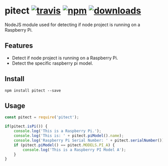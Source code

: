 # pitect [![travis][travis-image]][travis-url] [![npm][npm-image]][npm-url] [![downloads][downloads-image]][downloads-url]

[travis-image]: https://img.shields.io/travis/NicholasMata/pitect/master.svg
[travis-url]: https://travis-ci.org/NicholasMata/pitect
[npm-image]: https://img.shields.io/npm/v/pitect.svg
[npm-url]: https://npmjs.org/package/pitect
[downloads-image]: https://img.shields.io/npm/dm/pitect.svg
[downloads-url]: https://npmjs.org/package/pitect

NodeJS module used for detecting if node project is running on a Raspberry Pi.

## Features

- Detect if node project is running on a Raspberry Pi.
- Detect the specific raspberry pi model.

## Install

`npm install pitect --save`

## Usage

```js
const pitect = require('pitect');

if(pitect.isPi()) {
    console.log('This is a Raspberry Pi.');
    console.log('This is: ' + pitect.piModel().name);
    console.log('Raspberry Pi Serial Number: ' + pitect.serialNumber());
    if (pitect.piModel() == pitect.MODELS.PI_A) {
        console.log('This is a Raspberry PI Model A');
    }
}
```
